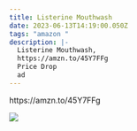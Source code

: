 ```yaml
---
title: Listerine Mouthwash
date: 2023-06-13T14:19:00.050Z
tags: "amazon "
description: |-
  Listerine Mouthwash, 
  https://amzn.to/45Y7FFg 
  Price Drop 
  ad
---
```

<!--StartFragment-->https://amzn.to/45Y7FFg  

![](https://m.media-amazon.com/images/I/81tExL4-d4L._SL1500_.jpg)

<!--EndFragment-->